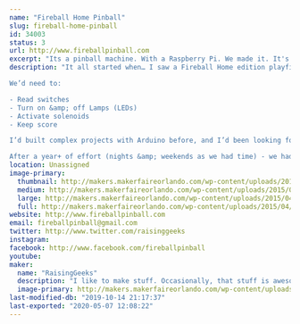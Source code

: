 ```yaml
---
name: "Fireball Home Pinball"
slug: fireball-home-pinball
id: 34003
status: 3
url: http://www.fireballpinball.com
excerpt: "Its a pinball machine. With a Raspberry Pi. We made it. It's awesome."
description: "It all started when… I saw a Fireball Home edition playfield on eBay locally – I purchased it ($135!) with the intent of lighting the lamps with an Arduino, framing it, and hanging it on the wall of my office. My boys saw it and asked “can you make it play?” – Now this was either an innocent question – or a challenge by my sons. Not one to let a challenge go unanswered, I started thinking about the problem – how hard could it be?

We’d need to:

- Read switches
- Turn on &amp; off Lamps (LEDs)
- Activate solenoids
- Keep score

I’d built complex projects with Arduino before, and I’d been looking for a Raspberry Pi GPIO project. I’d purchased some when they first launched, but STILL hadn’t done GPIO work. We’d just finished teaching our first Intro to Raspberry Pi classes at FamiLAB, so I was really excited to try it.

After a year+ of effort (nights &amp; weekends as we had time) - we had a playable pinball machine. Its still a little buggy, but we love it, and we hope you will too :)"
location: Unassigned
image-primary:
  thumbnail: http://makers.makerfaireorlando.com/wp-content/uploads/2015/04/fireball1-150x150.jpg
  medium: http://makers.makerfaireorlando.com/wp-content/uploads/2015/04/fireball1-300x225.jpg
  large: http://makers.makerfaireorlando.com/wp-content/uploads/2015/04/fireball1.jpg
  full: http://makers.makerfaireorlando.com/wp-content/uploads/2015/04/fireball1.jpg
website: http://www.fireballpinball.com
email: fireballpinball@gmail.com
twitter: http://www.twitter.com/raisinggeeks
instagram: 
facebook: http://www.facebook.com/fireballpinball
youtube: 
maker:
  name: "RaisingGeeks"
  description: "I like to make stuff. Occasionally, that stuff is awesome :')"
  image-primary: http://makers.makerfaireorlando.com/wp-content/uploads/2015/06/ic_familab_shirt_450x550.png
last-modified-db: "2019-10-14 21:17:37"
last-exported: "2020-05-07 12:08:22"
---
```

